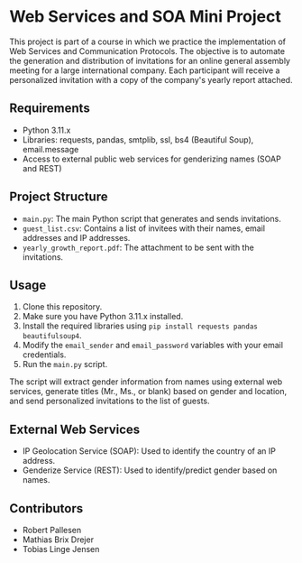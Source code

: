 # Web Services and SOA Mini Project

This project is part of a course in which we practice the implementation of Web Services and Communication Protocols. The objective is to automate the generation and distribution of invitations for an online general assembly meeting for a large international company. Each participant will receive a personalized invitation with a copy of the company's yearly report attached.

## Requirements

- Python 3.11.x
- Libraries: requests, pandas, smtplib, ssl, bs4 (Beautiful Soup), email.message
- Access to external public web services for genderizing names (SOAP and REST)

## Project Structure

- `main.py`: The main Python script that generates and sends invitations.
- `guest_list.csv`: Contains a list of invitees with their names, email addresses and IP addresses.
- `yearly_growth_report.pdf`: The attachment to be sent with the invitations.

## Usage

1. Clone this repository.
2. Make sure you have Python 3.11.x installed.
3. Install the required libraries using `pip install requests pandas beautifulsoup4`.
4. Modify the `email_sender` and `email_password` variables with your email credentials.
5. Run the `main.py` script.

The script will extract gender information from names using external web services, generate titles (Mr., Ms., or blank) based on gender and location, and send personalized invitations to the list of guests.

## External Web Services

- IP Geolocation Service (SOAP): Used to identify the country of an IP address.
- Genderize Service (REST): Used to identify/predict gender based on names.

## Contributors

- Robert Pallesen
- Mathias Brix Drejer
- Tobias Linge Jensen